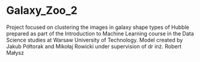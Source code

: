 # Galaxy_Zoo_2

Project focused on clustering the images in galaxy shape types of Hubble prepared as part of the Introduction to Machine Learning course in the Data Science studies at Warsaw University of Technology. Model created by Jakub Półtorak and Mikołaj Rowicki under supervision of dr inż. Robert Małysz
